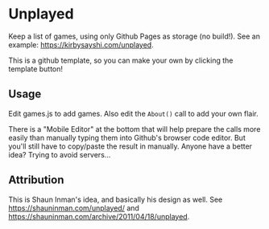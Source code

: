 # Unplayed

Keep a list of games, using only Github Pages as storage (no build!). See an example: https://kirbysayshi.com/unplayed.

This is a github template, so you can make your own by clicking the template button!

## Usage

Edit games.js to add games. Also edit the `About()` call to add your own flair.

There is a "Mobile Editor" at the bottom that will help prepare the calls more easily than manually typing them into Github's browser code editor. But you'll still have to copy/paste the result in manually. Anyone have a better idea? Trying to avoid servers...

## Attribution

This is Shaun Inman's idea, and basically his design as well. See https://shauninman.com/unplayed/ and https://shauninman.com/archive/2011/04/18/unplayed. 

